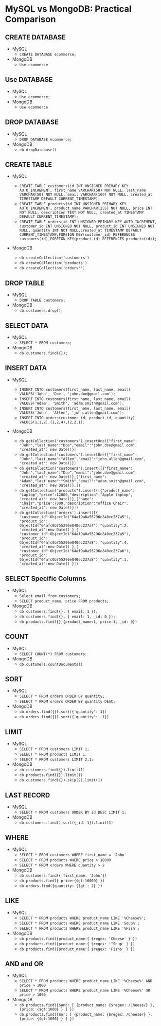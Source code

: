 # MySQL vs MongoDB: Practical Comparison

## CREATE DATABASE

- MySQL
  - `CREATE DATABASE ecommerce;`
- MongoDB
  - `Use ecommerce`

## Use DATABASE

- MySQL
  - `Use ecommerce;`
- MongoDB
  - `Use ecommerce`

## DROP DATABASE

- MySQL
  - `DROP DATABASE ecommerce;`
- MongoDB
  - `db.dropDatabase()`

## CREATE TABLE

- MySQL
  - `CREATE TABLE customers(id INT UNSIGNED PRIMARY KEY AUTO_INCREMENT, first_name VARCHAR(50) NOT NULL, last_name VARCHAR(50) NOT NULL, email VARCHAR(100) NOT NULL, created_at TIMESTAMP DEFAULT CURRENT_TIMESTAMP);`
  - `CREATE TABLE products(id INT UNSIGNED PRIMARY KEY AUTO_INCREMENT, product_name VARCHAR(255) NOT NULL, price INT NOT NULL, description TEXT NOT NULL, created_at TIMESTAMP DEFAULT CURRENT_TIMESTAMP);`
  - `CREATE TABLE orders(id INT UNSIGNED PRIMARY KEY AUTO_INCREMENT, customer_id INT UNSIGNED NOT NULL, product_id INT UNSIGNED NOT NULL, quantity INT NOT NULL,created_at TIMESTAMP DEFAULT CURRENT_TIMESTAMP,FOREIGN KEY(customer_id) REFERENCES customers(id),FOREIGN KEY(product_id) REFERENCES products(id));`

- MongoDB
  - `db.createCollection('customers')`
  - `db.createCollection('products')`
  - `db.createCollection('orders'')`

## DROP TABLE

- MySQL
  - `DROP TABLE customers;`
- MongoDB
  - `db.customers.drop();`  

## SELECT DATA

- MySQL
  - `SELECT * FROM customers;`
- MongoDB
  - `db.customers.find({});` 

## INSERT DATA

- MySQL
  - `INSERT INTO customers(first_name, last_name, email) VALUES('John', 'Doe', 'john.doe@gmail.com');`
  - `INSERT INTO customers(first_name, last_name, email) VALUES('Adam', 'Smith', 'adam.smith@gmail.com');`
  - `INSERT INTO customers(first_name, last_name, email) VALUES('John', 'Allen', 'john.allen@gmail.com');`
  - `INSERT INTO orders(customer_id, product_id, quantity) VALUES(1,1,2),(1,2,4),(2,2,1);`

- MongoDB
  - `db.getCollection("customers").insertOne({"first_name": "John","last_name":"Doe","email":"john.doe@gmail.com", 'created_at': new Date()})`
  - `db.getCollection("customers").insertOne({"first_name": "John","last_name":"Allen","email":"john.allen@gmail.com", 'created_at': new Date()})`
  - `db.getCollection("customers").insert([{"first_name": "John","last_name":"Doe","email":"john.doe@gmail.com", 'created_at': new Date()},{"first_name": "Adam","last_name":"Smith","email":"adam.smith@gmail.com", 'created_at': new Date()},])`
  - `db.getCollection("products").insert([{"product_name": "Laptop","price":12000,"description":"Apple laptop", 'created_at': new Date()},{"name": "Chair","price":7000,"description":"office Chair", 'created_at': new Date()}])`
  - `db.getCollection('orders').insert([{ "customer_id":ObjectId("64af9a0a55296e840ec237a5"), "product_id": ObjectId("64afc0b755296e840ec237a7"),"quantity":2, 'created_at':new Date() },{ "customer_id":ObjectId("64af9a0a55296e840ec237a5"), "product_id": ObjectId("64afc0b755296e840ec237a8"),"quantity":4, 'created_at':new Date() },{ "customer_id":ObjectId("64af9a0a55296e840ec237a6"), "product_id": ObjectId("64afc0b755296e840ec237a8"),"quantity":1, 'created_at':new Date() }])`

## SELECT Specific Columns

- MySQL
  - `Select email from customers;`
  - `SELECT product_name, price FROM products;`
- MongoDB
  - `db.customers.find({}, { email: 1 });`
  - `db.customers.find({}, { email: 1, _id: 0 });`
  - `db.products.find({},{product_name:1, price:1, _id: 0})`

## COUNT

- MySQL
  - `SELECT COUNT(*) FROM customers;`
- MongoDB
  - `db.customers.countDocuments()`

## SORT

- MySQL
  - `SELECT * FROM orders ORDER BY quantity;`
  - `SELECT * FROM orders ORDER BY quantity DESC;`
- MongoDB
  - `db.orders.find({}).sort({'quantity': 1})`
  - `db.orders.find({}).sort({'quantity': -1})`

## LIMIT

- MySQL
  - `SELECT * FROM customers LIMIT 1;`
  - `SELECT * FROM products LIMIT 1;`
  - `SELECT * FROM customers LIMIT 2,1;`
- MongoDB
  - `db.customers.find({}).limit(1)`
  - `db.products.find({}).limit(1)`
  - `db.customers.find({}).skip(2).limit(1)`

## LAST RECORD

- MySQL
  - `SELECT * FROM customers ORDER BY id DESC LIMIT 1;`
- MongoDB
  - `db.customers.find().sort({_id:-1}).limit(1)`

## WHERE

- MySQL
  - `SELECT * FROM customers WHERE first_name = 'John'`
  - `SELECT * FROM products WHERE price > 10000`
  - `SELECT * FROM orders WHERE quantity > 2`
- MongoDB
  - `db.customers.find({ first_name: 'John'})`
  - `db.products.find({ price:{$gt:10000} })`
  - `db.orders.find({quantity: {$gt : 2} })`

## LIKE

- MySQL
  - `SELECT * FROM products WHERE product_name LIKE '%Cheese%';`
  - `SELECT * FROM products WHERE product_name LIKE 'Soup%';`
  - `SELECT * FROM products WHERE product_name LIKE '%Fish';`
- MongoDB
  - `db.products.find({product_name:{ $regex: 'Cheese' } })`
  - `db.products.find({product_name:{ $regex: '^Soup' } })`
  - `db.products.find({product_name:{ $regex: 'Fish$' } })`

## AND and OR

- MySQL
  - `SELECT * FROM products WHERE product_name LIKE '%Cheese%' AND price > 1000`
  - `SELECT * FROM products WHERE product_name LIKE '%Cheese%' OR price > 1000`
- MongoDB
  - `db.products.find({$and: [ {product_name: {$regex: /Cheese/} }, {price: {$gt:1000} } ] })`
  - `db.products.find({$or: [ {product_name: {$regex: /Cheese/} }, {price: {$gt:1000} } ] })`
